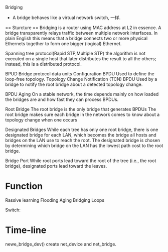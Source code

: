 Bridging

* A bridge behaves like a virtual network switch, 一样.

== Sturcture ==
Bridging is a router using MAC address at L2 in essence.
A bridge transparently relays traffic between multiple network interfaces. 
In plain English this means that a bridge connects two or more physical Ethernets together to form one bigger (logical) Ethernet.


Spanning tree protocol(Rapid STP,Multiple STP)
the algorithm is not executed on a single host that later distributes the result to all the others; 
instead, this is a distributed protocol.

BPUD
Bridge protocol data units
Configuration BPDU
Used to define the loop-free topology. 
Topology Change Notification (TCN) BPDU
Used by a bridge to notify the root bridge about a detected topology change. 

BPDU Aging
On a stable network, the time depends mainly on how loaded the bridges are and how fast they can process BPDUs.


Root Bridge
The root bridge is the only bridge that generates BPDUs
The root bridge makes sure each bridge in the network comes to know about a topology change when one occurs

Designated Bridges
While each tree has only one root bridge, there is one designated bridge for each LAN, 
which becomes the bridge all hosts and bridges on the LAN use to reach the root.
The designated bridge is chosen by determining which bridge on the LAN has the lowest path cost to the root bridge.

Bridge Port
While root ports lead toward the root of the tree (i.e., the root bridge), designated ports lead toward the leaves.






Function
========
Rassive learning
Flooding
Aging
Bridging Loops



Switch:




Time-line
========
newe_bridge_dev() create net_device and net_bridge.

